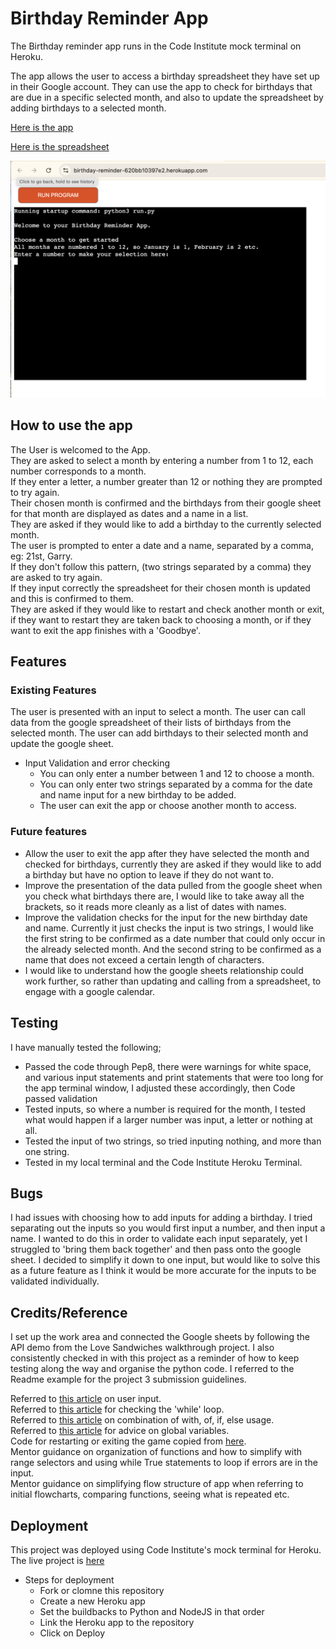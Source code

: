 # Birthday Reminder App

The Birthday reminder app runs in the Code Institute mock terminal on Heroku.

The app allows the user to access a birthday spreadsheet they have set up in their Google account. They can use the app to check for birthdays that are due in a specific selected month, and also to update the spreadsheet by adding birthdays to a selected month.

[Here is the app](https://birthday-reminder-620bb10397e2.herokuapp.com/)

[Here is the spreadsheet](https://docs.google.com/spreadsheets/d/1B1Lq1--t_gRSvk8bO3cHkOmlPVF0pA2te1agPnkIjew/edit?usp=sharing)


![Screenshot of the Birthday Reminder App](/assets/birthdayappscreen.png)


## How to use the app

The User is welcomed to the App.<br>
They are asked to select a month by entering a number from 1 to 12, each number corresponds to a month.<br>
If they enter a letter, a number greater than 12 or nothing they are prompted to try again.<br>
Their chosen month is confirmed and the birthdays from their google sheet for that month are displayed as dates and a name in a list.<br>
They are asked if they would like to add a birthday to the currently selected month.<br>
The user is prompted to enter a date and a name, separated by a comma, eg: 21st, Garry.<br>
If they don't follow this pattern, (two strings separated by a comma) they are asked to try again.<br>
If they input correctly the spreadsheet for their chosen month is updated and this is confirmed to them.<br>
They are asked if they would like to restart and check another month or exit, if they want to restart they are taken back to choosing a month, or if they want to exit the app finishes with a 'Goodbye'.

## Features
### Existing Features
The user is presented with an input to select a month.
The user can call data from the google spreadsheet of their lists of birthdays from the selected month.
The user can add birthdays to their selected month and update the google sheet.
- Input Validation and error checking
    - You can only enter a number between 1 and 12 to choose a month.
    - You can only enter two strings separated by a comma for the date and name input for a new birthday to be added.
    - The user can exit the app or choose another month to access.    
### Future features
- Allow the user to exit the app after they have selected the month and checked for birthdays, currently they are asked if they would like to add a birthday but have no option to leave if they do not want to.
- Improve the presentation of the data pulled from the google sheet when you check what birthdays there are, I would like to take away all the brackets, so it reads more cleanly as a list of dates with names.
- Improve the validation checks for the input for the new birthday date and name. Currently it just checks the input is two strings, I would like the first string to be confirmed as a date number that could only occur in the already selected month. And the second string to be confirmed as a name that does not exceed a certain length of characters.
- I would like to understand how the google sheets relationship could work further, so rather than updating and calling from a spreadsheet, to engage with a google calendar.

## Testing
I have manually tested the following;
- Passed the code through Pep8, there were warnings for white space, and various input statements and print statements that were too long for the app terminal window, I adjusted these accordingly, then Code passed validation
- Tested inputs, so where a number is required for the month, I tested what would happen if a larger number was input, a letter or nothing at all.
- Tested the input of two strings, so tried inputing nothing, and more than one string.
- Tested in my local terminal and the Code Institute Heroku Terminal.

## Bugs
I had issues with choosing how to add inputs for adding a birthday.
I tried separating out the inputs so you would first input a number, and then input a name. I wanted to do this in order to validate each input separately, yet I struggled to 'bring them back together' and then pass onto the google sheet. I decided to simplify it down to one input, but would like to solve this as a future feature as I think it would be more accurate for the inputs to be validated individually.


## Credits/Reference

I set up the work area and connected the Google sheets by following the API demo from the Love Sandwiches walkthrough project. I also consistently checked in with this project as a reminder of how to keep testing along the way and organise the python code. I referred to the Readme example for the project 3 submission guidelines.

Referred to [this article](https://www.knowledgehut.com/blog/programming/user-input-in-python) on user input. <br>
Referred to [this article](https://www.toolsqa.com/python/python-while-loop/) for checking the 'while' loop.<br>
Referred to [this article](https://stackoverflow.com/questions/20652527/python-try-except-with-of-if-else) on combination of with, of, if, else usage.<br>
Referred to [this article](https://www.geeksforgeeks.org/how-to-use-a-variable-from-another-function-in-python/) for advice on global variables.<br>
Code for restarting or exiting the game copied from [here](9https://gist.github.com/ArielAleksandrus/9dd5da003162e7f177c3).<br>
Mentor guidance on organization of functions and how to simplify with range selectors and using while True statements to loop if errors are in the input.<br>
Mentor guidance on simplifying flow structure of app when referring to initial flowcharts, comparing functions, seeing what is repeated etc.<br>

## Deployment
This project was deployed using Code Institute's mock terminal for Heroku.
The live project is [here](https://birthday-reminder-620bb10397e2.herokuapp.com/)

- Steps for deployment
    - Fork or clomne this repository
    - Create a new Heroku app
    - Set the buildbacks to Python and NodeJS in that order
    - Link the Heroku app to the repository
    - Click on Deploy
